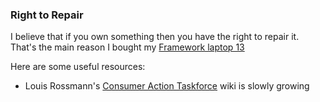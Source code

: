 ### Right to Repair

I believe that if you own something then you have the right to repair it. That's the main reason I bought my [Framework laptop 13](../computing/framework_13.md)

Here are some useful resources:

- Louis Rossmann's [Consumer Action Taskforce](https://wiki.rossmanngroup.com/wiki/Main_Page) wiki is slowly growing
